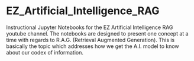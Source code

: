 # EZ_Artificial_Intelligence_RAG
Instructional Jupyter Notebooks for the EZ Artificial Intelligence RAG youtube channel.  The notebooks are designed to present one concept at a time with regards to R.A.G. (Retrieval Augmented Generation).  This is basically the topic which addresses how we get the A.I. model to know about our codex of information.  
